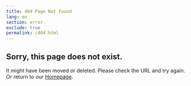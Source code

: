 ```yaml
---
title: 404 Page Not Found
lang: en
section: error
exclude: true
permalink: /404.html
---
```



<section class="full error-page">
  <div class="container">
    <div class="row">
        <h2>Sorry, this page does not exist.</h2>
        <p>It might have been moved or deleted. Please check the URL and try again.<br>Or return to our <a href="{{site.url}}{{site.baseurl}}/" title="Home">Homepage</a>.</p>
    </div>
  </div>
</section> 